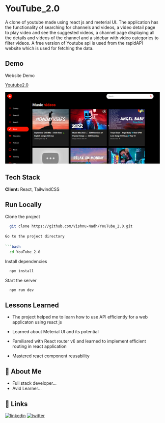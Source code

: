 # YouTube_2.0

A clone of youtube made using react js and meterial UI. The application has the functionality of searching for channels and videos, a video detail page to play video and see the suggested videos, a channel page displaying all the details and videos of the channel and a sidebar with video categories to filter videos. A free version of Youtube api is used from the rapidAPI website which is used for fetching the data.

## Demo

Website Demo


[Youtube2.0](./demo/demo.png)

<img src="./demo/demo.png" alt="screenshot"/>

## Tech Stack

**Client:** React, TailwindCSS


## Run Locally

Clone the project

```bash
  git clone https://github.com/Vishnu-Nadh/YouTube_2.0.git

Go to the project directory

```bash
  cd YouTube_2.0
```

Install dependencies

```bash
  npm install
```

Start the server

```bash
  npm run dev
```

## Lessons Learned

- The project helped me to learn how to use API efficiently for a web applicaton using react js

- Learned about Meterial UI and its potential

- Familiared with React router v6 and learned to implement efficient routing in react application

- Mastered react component reusability

## 🚀 About Me

- Full stack developer...
- Avid Learner...


## 🔗 Links

[![linkedin](https://img.shields.io/badge/linkedin-0A66C2?style=for-the-badge&logo=linkedin&logoColor=white)](https://www.linkedin.com/in/vishnunadh/)
[![twitter](https://img.shields.io/badge/twitter-1DA1F2?style=for-the-badge&logo=twitter&logoColor=white)](https://twitter.com/_VishnuNadh_)